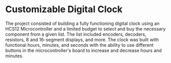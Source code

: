 # Customizable Digital Clock
The project consisted of building a fully functioning digital clock using an HCS12 Microcontroller and a limited budget to select and buy the necessary component from a given list. The list included encoders, decoders, resistors, 8 and 16-segment displays, and more. The clock was built with functional hours, minutes, and seconds with the ability to use different buttons in the microcontroller's board to increase and decrease hours and minutes. 
